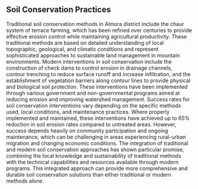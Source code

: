 ## Soil Conservation Practices

Traditional soil conservation methods in Almora district include the chaur system of terrace farming, which has been refined over centuries to provide effective erosion control while maintaining agricultural productivity. These traditional methods are based on detailed understanding of local topographic, geological, and climatic conditions and represent sophisticated approaches to sustainable land management in mountain environments.
Modern interventions in soil conservation include the construction of check dams to control erosion in drainage channels, contour trenching to reduce surface runoff and increase infiltration, and the establishment of vegetation barriers along contour lines to provide physical and biological soil protection. These interventions have been implemented through various government and non-governmental programs aimed at reducing erosion and improving watershed management.
Success rates for soil conservation interventions vary depending on the specific methods used, local conditions, and maintenance practices. Where properly implemented and maintained, these interventions have achieved up to 65% reduction in soil erosion rates compared to untreated areas. However, success depends heavily on community participation and ongoing maintenance, which can be challenging in areas experiencing rural-urban migration and changing economic conditions.
The integration of traditional and modern soil conservation approaches has shown particular promise, combining the local knowledge and sustainability of traditional methods with the technical capabilities and resources available through modern programs. This integrated approach can provide more comprehensive and durable soil conservation solutions than either traditional or modern methods alone.